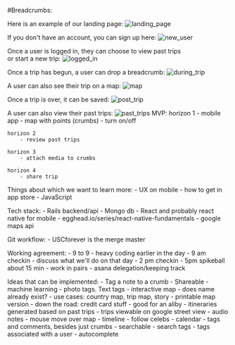 #Breadcrumbs:

Here is an example of our landing page:
![landing_page](/app/Images/landing_page.png)

If you don't have an account, you can sign up here:
![new_user](/app/Images/new_user.png)

Once a user is logged in, they can choose to view past trips  
or start a new trip:
![logged_in](/app/Images/logged_in.png)

Once a trip has begun, a user can drop a breadcrumb:
![during_trip](/app/Images/during_trip.png)

A user can also see their trip on a map:
![map](/app/Images/map.png)

Once a trip is over, it can be saved:
![post_trip](/app/Images/post_trip.png)

A user can also view their past trips:
![past_trips](/app/Images/past_trips.png)
MVP:
	horizon 1
		- mobile app
		- map with points (crumbs)
		- turn on/off

	horizon 2
		- review past trips

	horizon 3
		- attach media to crumbs

	horizon 4
		- share trip

Things about which we want to learn more:
	- UX on mobile
	- how to get in app store
	- JavaScript


Tech stack:
	- Rails backend/api
	- Mongo db
	- React and probably react native for mobile
		- egghead.io/series/react-native-fundamentals
	- google maps api

Git workflow:
	- USCforever is the merge master

Working agreement:
	- 9 to 9
	- heavy coding earlier in the day
	- 9 am checkin
		- discuss what we'll do on that day
	- 2 pm checkin
	- 5pm spikeball about 15 min
	- work in pairs
	- asana delegation/keeping track

Ideas that can be implemented:
	- Tag a note to a crumb
	- Shareable
	- machine learning
	- photo tags. Text tags
	- interactive map
	- does name already exist?
	- use cases: country map, trip map, story
	- printable map version
	- down the road: credit card stuff
	- good for an aliby
	- itineraries generated based on past trips
	- trips viewable on google street view
	- audio notes
	- mouse move over map
	- timeline
	- follow celebs
	- calendar
	- tags and comments, besides just crumbs
	- searchable
	- search tags
	- tags associated with a user
	- autocomplete
